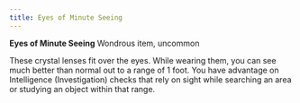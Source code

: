 ```yaml
---
title: Eyes of Minute Seeing
---
```

**Eyes of Minute Seeing**
Wondrous item, uncommon

These crystal lenses fit over the eyes. While wearing them, you can see much better than normal out to a range of 1 foot. You have advantage on Intelligence (Investigation) checks that rely on sight while searching an area or studying an object within that range.